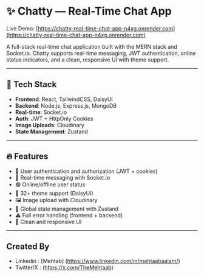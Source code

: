 # ✨ Chatty — Real-Time Chat App

Live Demo: [https://chatty-real-time-chat-app-n4xg.onrender.com](https://chatty-real-time-chat-app-n4xg.onrender.com)

A full-stack real-time chat application built with the MERN stack and Socket.io. Chatty supports real-time messaging, JWT authentication, online status indicators, and a clean, responsive UI with theme support.

---

## 🚀 Tech Stack

- **Frontend**: React, TailwindCSS, DaisyUI
- **Backend**: Node.js, Express.js, MongoDB
- **Real-time**: Socket.io
- **Auth**: JWT + HttpOnly Cookies
- **Image Uploads**: Cloudinary
- **State Management**: Zustand

---

## 🔥 Features

- 🔐 User authentication and authorization (JWT + cookies)
- 💬 Real-time messaging with Socket.io
- 🟢 Online/offline user status
- 🌈 32+ theme support (DaisyUI)
- 🖼️ Image upload with Cloudinary
- 🧠 Global state management with Zustand
- ⚠️ Full error handling (frontend + backend)
- 🧼 Clean and responsive UI

---
## Created By 
- Linkedin : [Mehtab] (https://www.linkedin.com/in/mehtaabaalam/)
- Twitter/X : (https://x.com/TheMehtaab) 